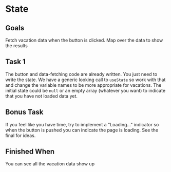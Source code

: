 # State

## Goals

Fetch vacation data when the button is clicked. Map over the data to show the results

## Task 1

The button and data-fetching code are already written. You just need to write the state. We have a generic looking call to `useState` so work with that and change the variable names to be more appropriate for vacations. The initial state could be `null` or an empty array (whatever you want) to indicate that you have not loaded data yet.

## Bonus Task

If you feel like you have time, try to implement a "Loading..." indicator so when the button is pushed you can indicate the page is loading. See the final for ideas.

## Finished When

You can see all the vacation data show up
